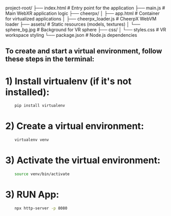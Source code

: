 project-root/
├── index.html          # Entry point for the application
├── main.js             # Main WebXR application logic
├── cheerpx/
│   ├── app.html        # Container for virtualized applications
│   ├── cheerpx_loader.js  # CheerpX WebVM loader
├── assets/             # Static resources (models, textures)
│   └── sphere_bg.jpg   # Background for VR sphere
├── css/
│   └── styles.css      # VR workspace styling
└── package.json        # Node.js dependencies


## To create and start a virtual environment, follow these steps in the terminal:

# 1) Install virtualenv (if it's not installed):

```bash
    pip install virtualenv
```


# 2) Create a virtual environment:

```bash
    virtualenv venv
```

# 3) Activate the virtual environment:

```bash
    source venv/bin/activate
```

# 3) RUN App:

```bash
    npx http-server -p 8080
```